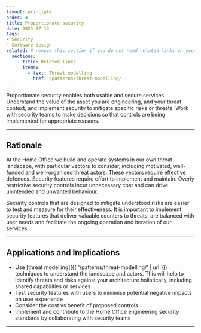 ```yaml
---
layout: principle
order: 4
title: Proportionate security
date: 2023-07-13
tags:
- Security
- Software design
related: # remove this section if you do not need related links on your page
  sections:
    - title: Related links
      items:
        - text: Threat modelling
          href: /patterns/threat-modelling/
---
```


Proportionate security enables both usable and secure services. Understand the value of the asset you are engineering, and your threat context, and implement security to mitigate specific risks or threats. Work with security teams to make decisions so that controls are being implemented for appropriate reasons.

---

## Rationale

At the Home Office we build and operate systems in our own threat landscape, with particular vectors to consider, including motivated, well-funded and well-organised threat actors. These vectors require effective defences. Security features require effort to implement and maintain. Overly restrictive security controls incur unnecessary cost and can drive unintended and unwanted behaviour. 

Security controls that are designed to mitigate understood risks are easier to test and measure for their effectiveness. It is important to implement security features that deliver valuable counters to threats, are balanced with user needs and facilitate the ongoing operation and iteration of our services.

---

## Applications and Implications

- Use [threat modelling]({{ '/patterns/threat-modelling/' | url }}) techniques to understand the landscape and actors. This will help to identify threats and risks against your architecture holistically, including shared capabilities or services
- Test security features with users to minimise potential negative impacts on user experience
- Consider the cost vs benefit of proposed controls
- Implement and contribute to the Home Office engineering security standards by collaborating with security teams

---
